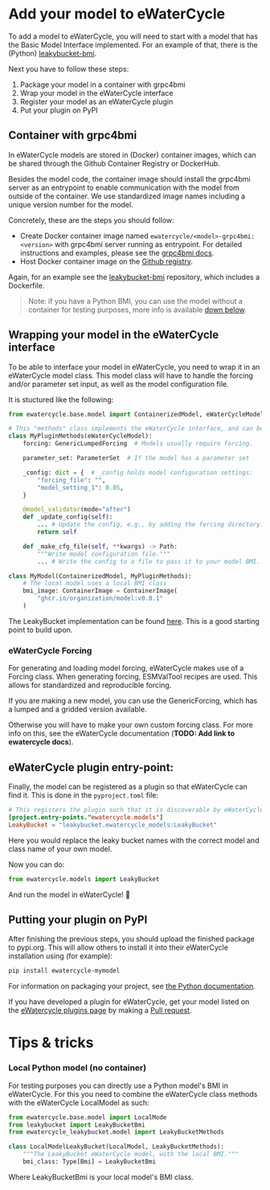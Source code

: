 # Add your model to eWaterCycle

To add a model to eWaterCycle, you will need to start with a model that has the Basic Model Interface implemented.
For an example of that, there is the (Python) [leakybucket-bmi](https://github.com/eWaterCycle/leakybucket-bmi).

Next you have to follow these steps:

1. Package your model in a container with grpc4bmi
2. Wrap your model in the eWaterCycle interface 
3. Register your model as an eWaterCycle plugin
4. Put your plugin on PyPI

## Container with grpc4bmi
In eWaterCycle models are stored in (Docker) container images, which can be shared through the Github Container Registry or DockerHub.

Besides the model code, the container image should install the grpc4bmi server as an entrypoint to enable communication with the model from outside of the container.
We use standardized image names including a unique version number for the model.

Concretely, these are the steps you should follow:
 - Create Docker container image named `ewatercycle/<model>-grpc4bmi:<version>` with grpc4bmi server running as entrypoint. For detailed instructions and examples, please see the [grpc4bmi docs](https://grpc4bmi.readthedocs.io/en/latest/container/building.html).
 - Host Docker container image on the [Github registry](https://docs.github.com/en/packages/working-with-a-github-packages-registry/working-with-the-container-registry).

Again, for an example see the [leakybucket-bmi](https://github.com/eWaterCycle/leakybucket-bmi) repository, which includes a Dockerfile.

> Note: if you have a Python BMI, you can use the model without a container for testing purposes, more info is available [down below](#local-python-model-no-container).

## Wrapping your model in the eWaterCycle interface

To be able to interface your model in eWaterCycle, you need to wrap it in an eWaterCycle model class.
This model class will have to handle the forcing and/or parameter set input, as well as the model configuration file.

It is stuctured like the following:

```py
from ewatercycle.base.model import ContainerizedModel, eWaterCycleModel

# This "methods" class implements the eWaterCycle interface, and can be reused.
class MyPluginMethods(eWaterCycleModel):
    forcing: GenericLumpedForcing  # Models usually require forcing.

    parameter_set: ParameterSet  # If the model has a parameter set

    _config: dict = {  # _config holds model configuration settings:
        "forcing_file": "",
        "model_setting_1": 0.05,
    }

    @model_validator(mode="after")
    def _update_config(self):
        ... # Update the config, e.g., by adding the forcing directory.
        return self

    def _make_cfg_file(self, **kwargs) -> Path:
        """Write model configuration file."""
        ... # Write the config to a file to pass it to your model BMI.

class MyModel(ContainerizedModel, MyPluginMethods):
    # The local model uses a local BMI class
    bmi_image: ContainerImage = ContainerImage(
        "ghcr.io/organization/model:v0.0.1"
    )
```

The LeakyBucket implementation can be found [here](src/ewatercycle_leakybucket/model.py).
This is a good starting point to build upon.

### eWaterCycle Forcing

For generating and loading model forcing, eWaterCycle makes use of a Forcing class.
When generating forcing, ESMValTool recipes are used. This allows for standardized and reproducible forcing.

If you are making a new model, you can use the GenericForcing, which has a lumped and a gridded version available.

Otherwise you will have to make your own custom forcing class. For more info on this, see the eWaterCycle documentation (**TODO: Add link to ewatercycle docs**).


## eWaterCycle plugin entry-point:
Finally, the model can be registered as a plugin so that eWaterCycle can find it.
This is done in the `pyproject.toml` file:

```toml
# This registers the plugin such that it is discoverable by eWaterCycle
[project.entry-points."ewatercycle.models"]
LeakyBucket = "leakybucket.ewatercycle_models:LeakyBucket"
```

Here you would replace the leaky bucket names with the correct model and class name of your own model.

Now you can do:

```py
from ewatercycle.models import LeakyBucket
```

And run the model in eWaterCycle! 🚀


## Putting your plugin on PyPI

After finishing the previous steps, you should upload the finished package to pypi.org.
This will allow others to install it into their eWaterCycle installation using (for example):
```sh
pip install ewatercycle-mymodel
```

For information on packaging your project, see [the Python documentation](https://packaging.python.org/en/latest/tutorials/packaging-projects/).

If you have developed a plugin for eWaterCycle, get your model listed on the [eWatercycle plugins page](https://ewatercycle.readthedocs.io/en/latest/plugins.html) by making a [Pull request](https://github.com/eWaterCycle/ewatercycle/edit/main/docs/plugins.rst).

# Tips & tricks

### Local Python model (no container)
For testing purposes you can directly use a Python model's BMI in eWaterCycle.
For this you need to combine the eWaterCycle class methods with the eWaterCycle LocalModel as such:

```py
from ewatercycle.base.model import LocalMode
from leakybucket import LeakyBucketBmi
from ewatercycle_leakybucket.model import LeakyBucketMethods

class LocalModelLeakyBucket(LocalModel, LeakyBucketMethods):
    """The LeakyBucket eWaterCycle model, with the local BMI."""
    bmi_class: Type[Bmi] = LeakyBucketBmi
```

Where LeakyBucketBmi is your local model's BMI class.
